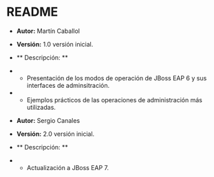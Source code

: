 # README

* **Autor:** Martín Caballol
* **Versión:** 1.0 versión inicial.
* ** Descripción: ** 
 * * Presentación de los modos de operación de JBoss EAP 6 y sus interfaces de adminsitración.
 * * Ejemplos prácticos de las operaciones de administración más utilizadas.

* **Autor:** Sergio Canales
* **Versión:** 2.0 versión inicial.
* ** Descripción: **
 * * Actualización a JBoss EAP 7.
